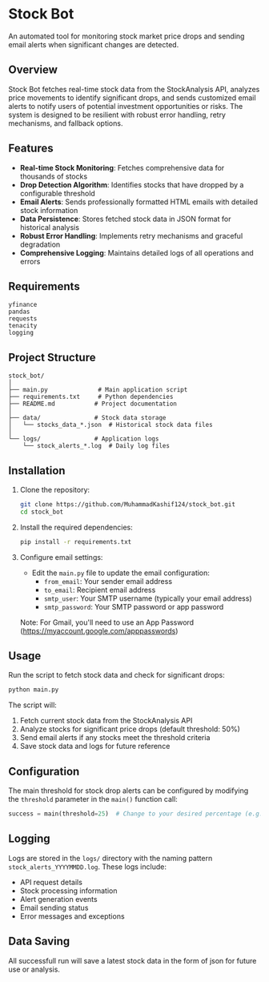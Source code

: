 # Stock Bot

An automated tool for monitoring stock market price drops and sending email alerts when significant changes are detected.

## Overview

Stock Bot fetches real-time stock data from the StockAnalysis API, analyzes price movements to identify significant drops, and sends customized email alerts to notify users of potential investment opportunities or risks. The system is designed to be resilient with robust error handling, retry mechanisms, and fallback options.

## Features

- **Real-time Stock Monitoring**: Fetches comprehensive data for thousands of stocks
- **Drop Detection Algorithm**: Identifies stocks that have dropped by a configurable threshold
- **Email Alerts**: Sends professionally formatted HTML emails with detailed stock information
- **Data Persistence**: Stores fetched stock data in JSON format for historical analysis
- **Robust Error Handling**: Implements retry mechanisms and graceful degradation
- **Comprehensive Logging**: Maintains detailed logs of all operations and errors

## Requirements

```
yfinance
pandas
requests
tenacity
logging
```

## Project Structure

```
stock_bot/
│
├── main.py              # Main application script
├── requirements.txt     # Python dependencies
├── README.md           # Project documentation
│
├── data/               # Stock data storage
│   └── stocks_data_*.json  # Historical stock data files
│
└── logs/               # Application logs
    └── stock_alerts_*.log  # Daily log files
```

## Installation

1. Clone the repository:
   ```bash
   git clone https://github.com/MuhammadKashif124/stock_bot.git
   cd stock_bot
   ```

2. Install the required dependencies:
   ```bash
   pip install -r requirements.txt
   ```

3. Configure email settings:
   - Edit the `main.py` file to update the email configuration:
     - `from_email`: Your sender email address
     - `to_email`: Recipient email address
     - `smtp_user`: Your SMTP username (typically your email address)
     - `smtp_password`: Your SMTP password or app password
   
   Note: For Gmail, you'll need to use an App Password (https://myaccount.google.com/apppasswords)

## Usage

Run the script to fetch stock data and check for significant drops:

```bash
python main.py
```

The script will:
1. Fetch current stock data from the StockAnalysis API
2. Analyze stocks for significant price drops (default threshold: 50%)
3. Send email alerts if any stocks meet the threshold criteria
4. Save stock data and logs for future reference


## Configuration

The main threshold for stock drop alerts can be configured by modifying the `threshold` parameter in the `main()` function call:

```python
success = main(threshold=25)  # Change to your desired percentage (e.g., 25%)
```

## Logging

Logs are stored in the `logs/` directory with the naming pattern `stock_alerts_YYYYMMDD.log`. These logs include:
- API request details
- Stock processing information
- Alert generation events
- Email sending status
- Error messages and exceptions

## Data Saving

All successfull run will save a latest stock data in the form of json for future use or analysis.